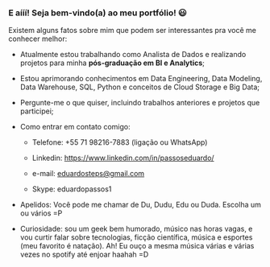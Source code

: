 ### E aííí! Seja bem-vindo(a) ao meu portfólio! 😃
Existem alguns fatos sobre mim que podem ser interessantes pra você me conhecer melhor:

- Atualmente estou trabalhando como Analista de Dados e realizando projetos para minha **pós-graduação em BI e Analytics**;

- Estou aprimorando conhecimentos em Data Engineering, Data Modeling, Data Warehouse, SQL, Python e conceitos de Cloud Storage e Big Data;

- Pergunte-me o que quiser, incluindo trabalhos anteriores e projetos que participei;

- Como entrar em contato comigo:

  * Telefone: +55 71 98216-7883 (ligação ou WhatsApp)
  
  * Linkedin: https://www.linkedin.com/in/passoseduardo/
  
  * e-mail: eduardosteps@gmail.com
  
  * Skype: eduardopassos1
    
- Apelidos: Você pode me chamar de Du, Dudu, Edu ou Duda. Escolha um ou vários =P

- Curiosidade: sou um geek bem humorado, músico nas horas vagas, e vou curtir falar sobre tecnologias, ficção científica, música e esportes (meu favorito é natação). Ah! Eu ouço a mesma música várias e várias vezes no spotify até enjoar haahah =D
